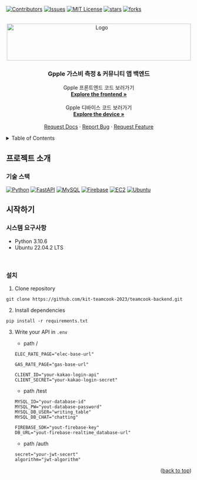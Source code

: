 <a name="readme-top"></a>
[![Contributors][contributors-shield]][contributors-url]
[![Issues][issues-shield]][issues-url]
[![MIT License][forks-shield]][forks-url]
[![stars][stars-shield]][stars-url]
[![forks][license-shield]][license-url]

<br />
<div align="center">
  <a href="https://github.com/kit-teamcook-2023">
    <img src="https://github.com/kit-teamcook-2023/teamcook-front/assets/63646062/0aceb80e-5cfb-4ed2-bd77-053c2798aa06" alt="Logo" width="500" height="100">
  </a>

<h3 align="center">Gpple 가스비 측정 & 커뮤니티 앱 백엔드</h3>

  <p align="center">
    Gpple 프론트엔드 코드 보러가기
    <br />
    <a href="https://github.com/kit-teamcook-2023/teamcook-backend"><strong>Explore the frontend »</strong></a>
    <br />
    <br />
    Gpple 디바이스 코드 보러가기
    <br />
    <a href="https://github.com/kit-teamcook-2023/teamcook-raspberry"><strong>Explore the device »</strong></a>
    <br />
    <br />
    <a href="http://34.215.66.235:8000/docs">Request Docs</a>
    ·
    <a href="https://github.com/kit-teamcook-2023/teamcook-backend/issues">Report Bug</a>
    ·
    <a href="https://github.com/kit-teamcook-2023/teamcook-backend/issues">Request Feature</a>
  </p>
</div>


<!-- TABLE OF CONTENTS -->
<details>
  <summary>Table of Contents</summary>
  <ol>
    <li>
      <a href="#프로젝트-소개">프로젝트 소개</a>
      <ul>
        <li><a href="#기술-스택">기술 스택</a></li>
      </ul>
    </li>
    <li>
      <a href="#시작하기">시작하기</a>
      <ul>
        <li><a href="#시스템-요구사항">시스템 요구사항</a></li>
        <li><a href="#설치">설치</a></li>
      </ul>
    </li>
  </ol>
</details>

## 프로젝트 소개

### 기술 스택

[![Python][Python_b]][Python-url]
[![FastAPI][FastAPI_b]][FastAPI-url]
[![MySQL][MySQL_b]][MySQL-url]
[![Firebase][Firebase_b]][Firebase-url]
[![EC2][EC2_b]][EC2-url]
[![Ubuntu][Ubuntu_b]][Ubuntu-url]

## 시작하기

### 시스템 요구사항
* Python 3.10.6
* Ubuntu 22.04.2 LTS
<br>

### 설치

1. Clone repository

```
git clone https://github.com/kit-teamcook-2023/teamcook-backend.git
```

2. Install dependencies

```
pip install -r requirements.txt
```

3. Write your API in `.env`

    - path /

    ```
    ELEC_RATE_PAGE="elec-base-url"

    GAS_RATE_PAGE="gas-base-url"

    CLIENT_ID="your-kakao-login-api"
    CLIENT_SECRET="your-kakao-login-secret"
    ```

    - path /test

    ```
    MYSQL_ID="your-database-id"
    MYSQL_PW="yout-database-password"
    MYSQL_DB_USER="writing_table"
    MYSQL_DB_CHAT="chatting"

    FIREBASE_SDK="yout-firebase-key"
    DB_URL="yout-firebase-realtime_database-url"
    ```

    - path /auth
    ```
    secret="your-jwt-secert"
    algorithm="jwt-algorithm"
    ```

<p align="right">(<a href="#readme-top">back to top</a>)</p>

[contributors-shield]: https://img.shields.io/github/contributors/kit-teamcook-2023/teamcook-backend.svg?style=for-the-badge
[contributors-url]: https://github.com/kit-teamcook-2023/teamcook-backend/graphs/contributors

[issues-shield]: https://img.shields.io/github/issues/kit-teamcook-2023/teamcook-backend.svg?style=for-the-badge
[issues-url]: https://github.com/kit-teamcook-2023/teamcook-backend/issues

[forks-shield]: https://img.shields.io/github/forks/kit-teamcook-2023/teamcook-backend.svg?style=for-the-badge
[forks-url]: https://github.com/kit-teamcook-2023/teamcook-backend/issues

[stars-shield]: https://img.shields.io/github/stars/kit-teamcook-2023/teamcook-backend.svg?style=for-the-badge
[stars-url]: https://github.com/kit-teamcook-2023/teamcook-backend/issues

[license-shield]: https://img.shields.io/github/license/othneildrew/Best-README-Template.svg?style=for-the-badge
[license-url]: https://github.com/othneildrew/Best-README-Template/blob/master/LICENSE.txt


[Python_b]: https://img.shields.io/badge/Python-3776AB?style=for-the-badge&logo=python&logoColor=white
[Python-url]: https://www.python.org/

[FastAPI_b]: https://img.shields.io/badge/FastAPI-009688?style=for-the-badge&logo=FastAPI&logoColor=white
[FastAPI-url]: https://fastapi.tiangolo.com/

[MySQL_b]: https://img.shields.io/badge/MySQL-005C84?style=for-the-badge&logo=mysql&logoColor=white
[MySQL-url]: https://www.mysql.com/

[Firebase_b]: https://img.shields.io/badge/Firebase-FFCA28?style=for-the-badge&logo=firebase&logoColor=black
[Firebase-url]: https://firebase.google.com/

[EC2_b]: https://img.shields.io/badge/Amazon%20EC2-232F3E?style=for-the-badge&logo=AmazonEC2
[EC2-url]: https://aws.amazon.com/ec2/

[Ubuntu_b]: https://img.shields.io/badge/Ubuntu-E95420?style=for-the-badge&logo=Ubuntu&logoColor=white
[Ubuntu-url]: https://ubuntu.com/download/desktop